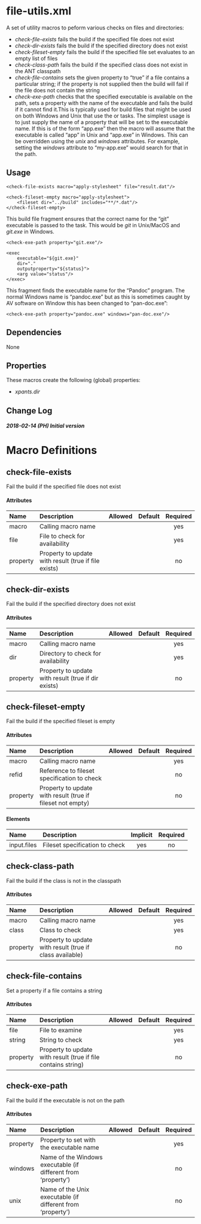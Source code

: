 # file-utils.xml

A set of utility macros to peform various checks on files and
directories:

  - *check-file-exists* fails the build if the specified file does not
    exist
  - *check-dir-exists* fails the build if the specified directory does
    not exist
  - *check-fileset-empty* fails the build if the specified file set
    evaluates to an empty list of files
  - *check-class-path* fails the build if the specified class does not
    exist in the ANT classpath
  - *check-file-contains* sets the given property to “true” if a file
    contains a particular string; if the property is not supplied then
    the build will fail if the file does not contain the string
  - *check-exe-path* checks that the specified executable is available
    on the path, sets a property with the name of the executable and
    fails the build if it cannot find it.This is typically used for
    build files that might be used on both Windows and Unix that use the
    <exec> or <apply> tasks. The simplest usage is to just supply the
    name of a property that will be set to the executable name. If this
    is of the form “app.exe” then the macro will assume that the
    executable is called “app” in Unix and “app.exe” in Windows. This
    can be overridden using the *unix* and *windows* attributes. For
    example, setting the *windows* attribute to “my-app.exe” would
    search for that in the path.

## Usage

    <check-file-exists macro="apply-stylesheet" file="result.dat"/>
    
    <check-fileset-empty macro="apply-stylesheet">
        <fileset dir="../build" includes="**/*.dat"/>
    </check-fileset-empty>

This build file fragment ensures that the correct name for the “git”
executable is passed to the <exec> task. This would be *git* in
Unix/MacOS and *git.exe* in Windows.

    <check-exe-path property="git.exe"/>
    
    <exec
        executable="${git.exe}"
        dir="."
        outputproperty="${status}">
        <arg value="status"/>
    </exec>

This fragment finds the executable name for the “Pandoc” program. The
normal Windows name is “pandoc.exe” but as this is sometimes caught by
AV software on Window this has been changed to “pan-doc.exe”:

    <check-exe-path property="pandoc.exe" windows="pan-doc.exe"/>

## Dependencies

None

## Properties

These macros create the following (global) properties:

  - *xpants.dir*

## Change Log

##### 2018-02-14 (PH) Initial version

# Macro Definitions

## check-file-exists

Fail the build if the specified file does not
exist

#### Attributes

| Name     | Description                                          | Allowed | Default | Required |
| :------- | :--------------------------------------------------- | :------ | :-----: | :------: |
| macro    | Calling macro name                                   |         |         |   yes    |
| file     | File to check for availability                       |         |         |   yes    |
| property | Property to update with result (true if file exists) |         |         |    no    |

## check-dir-exists

Fail the build if the specified directory does not
exist

#### Attributes

| Name     | Description                                         | Allowed | Default | Required |
| :------- | :-------------------------------------------------- | :------ | :-----: | :------: |
| macro    | Calling macro name                                  |         |         |   yes    |
| dir      | Directory to check for availability                 |         |         |   yes    |
| property | Property to update with result (true if dir exists) |         |         |    no    |

## check-fileset-empty

Fail the build if the specified fileset is
empty

#### Attributes

| Name     | Description                                                | Allowed | Default | Required |
| :------- | :--------------------------------------------------------- | :------ | :-----: | :------: |
| macro    | Calling macro name                                         |         |         |   yes    |
| refid    | Reference to fileset specification to check                |         |         |    no    |
| property | Property to update with result (true if fileset not empty) |         |         |    no    |

#### Elements

| Name        | Description                    | Implicit | Required |
| :---------- | :----------------------------- | :------: | :------: |
| input.files | Fileset specification to check |   yes    |    no    |

## check-class-path

Fail the build if the class is not in the
classpath

#### Attributes

| Name     | Description                                              | Allowed | Default | Required |
| :------- | :------------------------------------------------------- | :------ | :-----: | :------: |
| macro    | Calling macro name                                       |         |         |   yes    |
| class    | Class to check                                           |         |         |   yes    |
| property | Property to update with result (true if class available) |         |         |    no    |

## check-file-contains

Set a property if a file contains a
string

#### Attributes

| Name     | Description                                                   | Allowed | Default | Required |
| :------- | :------------------------------------------------------------ | :------ | :-----: | :------: |
| file     | File to examine                                               |         |         |   yes    |
| string   | String to check                                               |         |         |   yes    |
| property | Property to update with result (true if file contains string) |         |         |    no    |

## check-exe-path

Fail the build if the executable is not on the
path

#### Attributes

| Name     | Description                                                   | Allowed | Default | Required |
| :------- | :------------------------------------------------------------ | :------ | :-----: | :------: |
| property | Property to set with the executable name                      |         |         |   yes    |
| windows  | Name of the Windows executable (if different from ‘property’) |         |         |    no    |
| unix     | Name of the Unix executable (if different from ‘property’)    |         |         |    no    |
